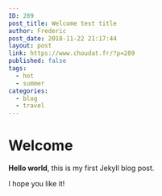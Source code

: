 ```yaml
---
ID: 289
post_title: Welcome test title
author: Frederic
post_date: 2018-11-22 21:17:44
layout: post
link: https://www.choudat.fr/?p=289
published: false
tags:
  - hot
  - summer
categories:
  - blog
  - travel
---
```

# Welcome

**Hello world**, this is my first Jekyll blog post.

I hope you like it!